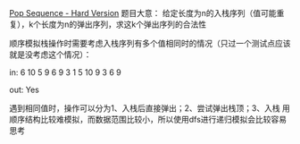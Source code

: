 [Pop Sequence - Hard Version](https://pintia.cn/problem-sets/1787455674420510720/exam/problems/type/7?problemSetProblemId=1787456858954809347)
题目大意：
给定长度为n的入栈序列（值可能重复），k个长度为n的弹出序列，求这k个弹出序列的合法性

顺序模拟栈操作时需要考虑入栈序列有多个值相同时的情况（只过一个测试点应该就是没考虑这个情况）：

in:
6
10 5 9 6 9 3
1
5 10 9 3 6 9

out:
Yes


遇到相同值时，操作可以分为1、入栈后直接弹出；2、尝试弹出栈顶；3、入栈
用顺序结构比较难模拟，而数据范围比较小，所以使用dfs进行递归模拟会比较容易思考
